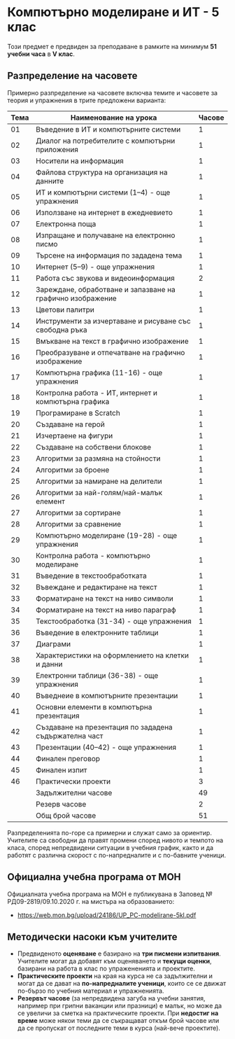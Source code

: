 # Компютърно моделиране и ИТ - 5 клас

Този предмет е предвиден за преподаване в рамките на минимум **51 учебни часа** в **V клас**.

## Разпределение на часовете

Примерно разпределение на часовете включва темите и часовете за теория и упражнения в трите предложени варианта:

| Тема | Наименование на урока                                        | Часове      |
|------|--------------------------------------------------------------|-------------|
|  01  | Въведение в ИТ и компютърните системи                        |      1      |
|  02  | Диалог на потребителите с компютърни приложения              |      1      |
|  03  | Носители на информация                                       |      1      |
|  04  | Файлова структура на организация на данните                  |      1      |
|  05  | ИТ и компютърни системи (1–4) - още упражнения               |      1      |
|  06  | Използване на интернет в ежедневието                         |      1      |
|  07  | Електронна поща                                              |      1      |
|  08  | Изпращане и получаване на електронно писмо                   |      1      |
|  09  | Търсене на информация по зададена тема                       |      1      |
|  10  | Интернет (5–9) - още упражнения                              |      1      |
|  11  | Работа със звукова и видеоинформация                         |      2      |
|  12  | Зареждане, обработване и запазване на графично изображение   |      1      |
|  13  | Цветови палитри                                              |      1      |
|  14  | Инструменти за изчертаване и рисуване със свободна ръка      |      1      |
|  15  | Вмъкване на текст в графично изображение                     |      1      |
|  16  | Преобразуване и отпечатване на графично изображение          |      1      |
|  17  | Компютърна графика (11-16) - още упражнения                  |      1      |
|  18  | Контролна работа -  ИТ, интернет и компютърна графика        |      1      |
|  19  | Програмиране в Scratch                                       |      1      |
|  20  | Създаване на герой                                           |      1      |
|  21  | Изчертаене на фигури                                         |      1      |
|  22  | Създаване на собствени блокове                               |      1      |
|  23  | Алгоритми за размяна на стойности                            |      1      |
|  24  | Алгоритми за броене                                          |      1      |
|  25  | Алгоритми за намиране на делители                            |      1      |
|  26  | Алгоритми за най-голям/най-малък елемент                     |      1      |
|  27  | Алгоритми за сортиране                                       |      1      |
|  28  | Алгоритми за сравнение                                       |      1      |
|  29  | Компютърно моделиране (19-28) - още упражнения               |      1      |
|  30  | Контролна работа - компютърно моделиране                     |      1      |
|  31  | Въведение в текстообработката                                |      1      |
|  32  | Въвеждане и редактиране на текст                             |      1      |
|  33  | Форматиране на текст на ниво символи                         |      1      |
|  34  | Форматиране на текст на ниво параграф                        |      1      |
|  35  | Текстообработка (31-34) - още упражнения                     |      1      |
|  36  | Въведение в електронните таблици                             |      1      |
|  37  | Диаграми                                                     |      1      |
|  38  | Характеристики на оформлението на клетки и данни             |      1      |
|  39  | Електронни таблици (36-38) - още упражнения                  |      1      |
|  40  | Въведнеие в компютърните презентации                         |      1      |
|  41  | Основни елементи в компютърна презентация                    |      1      |
|  42  | Създаване на презентация по зададена съдържателна част       |      1      |
|  43  | Презентации (40–42) - още упражнения                         |      1      |
|  44  | Финален преговор                                             |      1      |
|  45  | Финален изпит                                                |      1      |
|  46  | Практически проекти                                          |      3      |
|      | Задължителни часове                                          |     49      |
|      | Резерв часове                                                |      2      |
|      | Общ брой часове                                              |     51      |

Разпределенията по-горе са примерни и служат само за ориентир. Учителите са свободни да правят промени според нивото и темпото на класа, според непредвидени ситуации в учебния график, както и да работят с различна скорост с по-напредналите и с по-бавните ученици.

## Официална учебна програма от МОН

Официалната учебна програма на МОН е публикувана в Заповед № РД09-2819/09.10.2020 г. на мистъра на образованието:
  - https://web.mon.bg/upload/24186/UP_PC-modelirane-5kl.pdf

## Методически насоки към учителите

  - Предвиденото **оценяване** е базирано на **три писмени изпитвания**. Учителите могат да добавят към оценяването и **текущи оценки**, базирани на работа в клас по упражененията и проектите.
  - **Практическите проекти** на края на курса не са задължителни и могат да се дават на **по-напредналите ученици**, които се се движат по-бързо по учебния материал и упражненията.
  - **Резервът часове** (за непредвидена загуба на учебни занятия, например при грипни ваканции или празници) е малък, но може да се увеличи за сметка на практическите проекти. При **недостиг на време** може някои теми да се съкращават откъм брой часове или да се пропускат от последните теми в курса (най-вече проектите).
